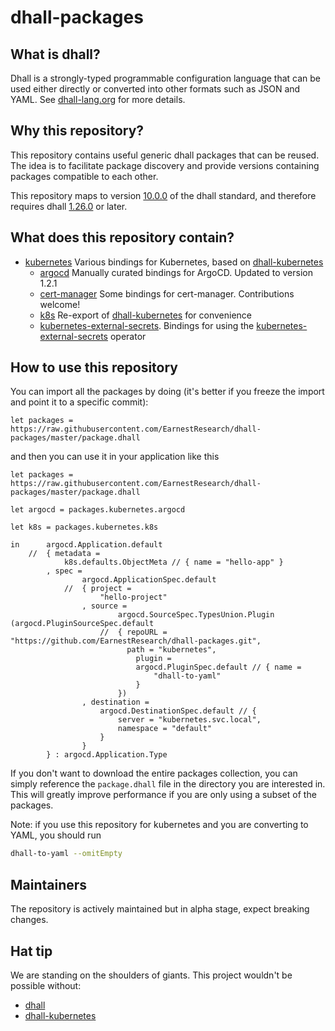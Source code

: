 # dhall-packages

## What is dhall?
Dhall is a strongly-typed programmable configuration language that can be used either directly or converted into other formats such as JSON and YAML. See [dhall-lang.org](https://dhall-lang.org) for more details.

## Why this repository?
This repository contains useful generic dhall packages that can be reused.
The idea is to facilitate package discovery and provide versions containing packages compatible to each other. 

This repository maps to version [10.0.0](https://github.com/dhall-lang/dhall-lang/releases/tag/v10.0.0) of the dhall standard, and therefore requires dhall [1.26.0](https://github.com/dhall-lang/dhall-haskell/releases/tag/1.26.0) or later.

## What does this repository contain?
- [kubernetes](kubernetes) Various bindings for Kubernetes, based on [dhall-kubernetes](https://github.com/dhall-lang/dhall-kubernetes)
    - [argocd](kubernetes/argocd) Manually curated bindings for ArgoCD. Updated to version 1.2.1
    - [cert-manager](kubernetes/cert-manager) Some bindings for cert-manager. Contributions welcome!
    - [k8s](kubernetes/k8s) Re-export of [dhall-kubernetes](https://github.com/dhall-lang/dhall-kubernetes) for convenience
    - [kubernetes-external-secrets](kubernetes/kubernetes-external-secrets). Bindings for using the [kubernetes-external-secrets](https://github.com/godaddy/kubernetes-external-secrets) operator

## How to use this repository
You can import all the packages by doing (it's better if you freeze the import and point it to a specific commit):
```dhall
let packages = https://raw.githubusercontent.com/EarnestResearch/dhall-packages/master/package.dhall
```

and then you can use it in your application like this
```dhall
let packages = https://raw.githubusercontent.com/EarnestResearch/dhall-packages/master/package.dhall

let argocd = packages.kubernetes.argocd

let k8s = packages.kubernetes.k8s

in      argocd.Application.default
    //  { metadata =
            k8s.defaults.ObjectMeta // { name = "hello-app" }
        , spec =
                argocd.ApplicationSpec.default
            //  { project =
                    "hello-project"
                , source =
                        argocd.SourceSpec.TypesUnion.Plugin (argocd.PluginSourceSpec.default
                    //  { repoURL = "https://github.com/EarnestResearch/dhall-packages.git",
                          path = "kubernetes",
                            plugin =
                            argocd.PluginSpec.default // { name =
                                "dhall-to-yaml"
                            }
                        })
                , destination =
                    argocd.DestinationSpec.default // {
                        server = "kubernetes.svc.local",
                        namespace = "default"
                    }
                }
        } : argocd.Application.Type

```

If you don't want to download the entire packages collection, you can simply reference the `package.dhall` file in the directory you are interested in. This will greatly improve performance if you are only using a subset of the packages.

Note: if you use this repository for kubernetes and you are converting to YAML, you should run
```sh
dhall-to-yaml --omitEmpty
```

## Maintainers
The repository is actively maintained but in alpha stage, expect breaking changes.

## Hat tip
We are standing on the shoulders of giants. This project wouldn't be possible without:
- [dhall](https://dhall-lang.org)
- [dhall-kubernetes](https://github.com/dhall-lang/dhall-kubernetes)
